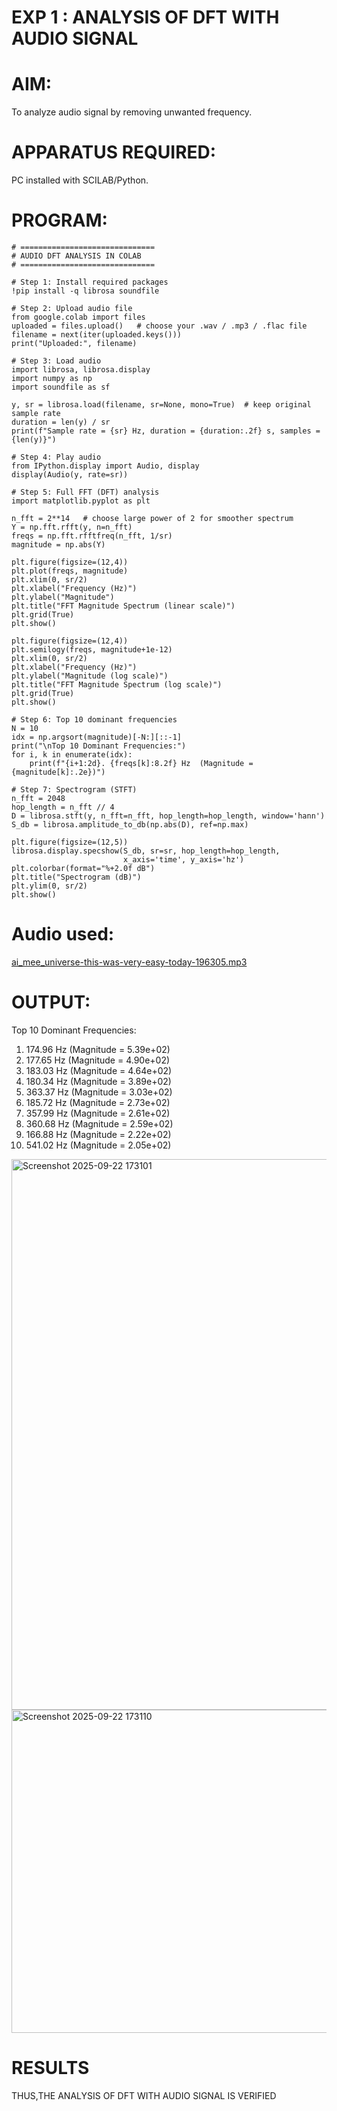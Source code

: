 # EXP 1 :  ANALYSIS OF DFT WITH AUDIO SIGNAL

# AIM: 

  To analyze audio signal by removing unwanted frequency. 

# APPARATUS REQUIRED: 
   
   PC installed with SCILAB/Python. 

# PROGRAM: 
```
# ==============================
# AUDIO DFT ANALYSIS IN COLAB
# ==============================

# Step 1: Install required packages
!pip install -q librosa soundfile

# Step 2: Upload audio file
from google.colab import files
uploaded = files.upload()   # choose your .wav / .mp3 / .flac file
filename = next(iter(uploaded.keys()))
print("Uploaded:", filename)

# Step 3: Load audio
import librosa, librosa.display
import numpy as np
import soundfile as sf

y, sr = librosa.load(filename, sr=None, mono=True)  # keep original sample rate
duration = len(y) / sr
print(f"Sample rate = {sr} Hz, duration = {duration:.2f} s, samples = {len(y)}")

# Step 4: Play audio
from IPython.display import Audio, display
display(Audio(y, rate=sr))

# Step 5: Full FFT (DFT) analysis
import matplotlib.pyplot as plt

n_fft = 2**14   # choose large power of 2 for smoother spectrum
Y = np.fft.rfft(y, n=n_fft)
freqs = np.fft.rfftfreq(n_fft, 1/sr)
magnitude = np.abs(Y)

plt.figure(figsize=(12,4))
plt.plot(freqs, magnitude)
plt.xlim(0, sr/2)
plt.xlabel("Frequency (Hz)")
plt.ylabel("Magnitude")
plt.title("FFT Magnitude Spectrum (linear scale)")
plt.grid(True)
plt.show()

plt.figure(figsize=(12,4))
plt.semilogy(freqs, magnitude+1e-12)
plt.xlim(0, sr/2)
plt.xlabel("Frequency (Hz)")
plt.ylabel("Magnitude (log scale)")
plt.title("FFT Magnitude Spectrum (log scale)")
plt.grid(True)
plt.show()

# Step 6: Top 10 dominant frequencies
N = 10
idx = np.argsort(magnitude)[-N:][::-1]
print("\nTop 10 Dominant Frequencies:")
for i, k in enumerate(idx):
    print(f"{i+1:2d}. {freqs[k]:8.2f} Hz  (Magnitude = {magnitude[k]:.2e})")

# Step 7: Spectrogram (STFT)
n_fft = 2048
hop_length = n_fft // 4
D = librosa.stft(y, n_fft=n_fft, hop_length=hop_length, window='hann')
S_db = librosa.amplitude_to_db(np.abs(D), ref=np.max)

plt.figure(figsize=(12,5))
librosa.display.specshow(S_db, sr=sr, hop_length=hop_length,
                         x_axis='time', y_axis='hz')
plt.colorbar(format="%+2.0f dB")
plt.title("Spectrogram (dB)")
plt.ylim(0, sr/2)
plt.show()
```


# Audio used:
[ai_mee_universe-this-was-very-easy-today-196305.mp3](https://github.com/user-attachments/files/22465567/ai_mee_universe-this-was-very-easy-today-196305.mp3)


# OUTPUT: 

Top 10 Dominant Frequencies:
 1.   174.96 Hz  (Magnitude = 5.39e+02)
 2.   177.65 Hz  (Magnitude = 4.90e+02)
 3.   183.03 Hz  (Magnitude = 4.64e+02)
 4.   180.34 Hz  (Magnitude = 3.89e+02)
 5.   363.37 Hz  (Magnitude = 3.03e+02)
 6.   185.72 Hz  (Magnitude = 2.73e+02)
 7.   357.99 Hz  (Magnitude = 2.61e+02)
 8.   360.68 Hz  (Magnitude = 2.59e+02)
 9.   166.88 Hz  (Magnitude = 2.22e+02)
10.   541.02 Hz  (Magnitude = 2.05e+02)
<img width="1215" height="881" alt="Screenshot 2025-09-22 173101" src="https://github.com/user-attachments/assets/8f1d5fd4-5315-43b0-b41a-5c5788c0bbba" />

<img width="1263" height="517" alt="Screenshot 2025-09-22 173110" src="https://github.com/user-attachments/assets/2f5d784e-a053-47bb-8483-000f8b2c481e" />

# RESULTS
THUS,THE  ANALYSIS OF DFT WITH AUDIO SIGNAL IS VERIFIED
